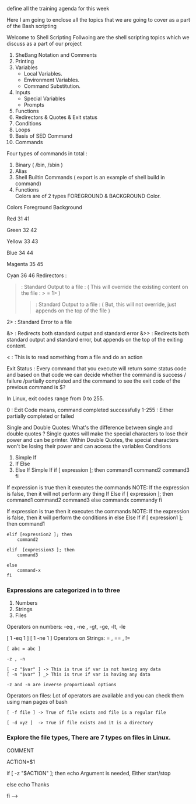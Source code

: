 define all the training agenda for this week

Here I am going to enclose all the topics that we are going to cover as a part of the Bash scripting

Welcome to Shell Scripting
Follwoing are the shell scripting topics which we discuss as a part of our project

1. SheBang Notation and Comments
2. Printing
3. Variables
    - Local Variables.
    - Environment Variables.
    - Command Substitution.
4. Inputs
    - Special Variables
    - Prompts
5. Functions
6. Redirectors & Quotes & Exit status 
7. Conditions
8. Loops
9. Basis of SED Command
10. Commands

Four types of commands in total :

1. Binary ( /bin, /sbin )
2. Alias 
3. Shell Builtin Commands ( export is an example of shell build in command)
4. Functions  
Colors are of 2 types FOREGROUND & BACKGROUND Color.

Colors       Foreground          Background

Red               31                  41

Green             32                  42

Yellow            33                  43

Blue              34                  44

Magenta           35                  45

Cyan              36                  46
Redirectors :
>   : Standard Output to a file : ( This will override the existing content on the file : > = 1> )
>>  : Standard Output to a file : ( But, this will not override, just appends on the top of the file )

2>  : Standard Error to a file  

&>  : Redirects both standard output and standard error
&>> : Redirects both standard output and standard error, but appends on the top of the exiting content.

<   : This is to read something from a file and do an action

Exit Status : Every command that you execute will return some status code and based on that code we can decide whether the command is success / failure /partially completed and the command to see the exit code of the previous command is $?

In Linux, exit codes range from 0 to 255.

0      : Exit Code means, command completed successfully
1-255  : Either partially completed or failed 

Single and Double Quotes:
What's the difference between single and double quotes ?
Single quotes will make the special characters to lose their power and can be printer.
Within Double Quotes, the special characters won't be losing their power and can access the variables
Conditions
1. Simple If
2. If Else 
3. Else If
Simple If
    if [ expression ]; then
        command1
        command2
        command3
    fi 
    
If expression is true then it executes the commands
NOTE: If the expression is false, then it will not perform any thing
If Else
    if [ expression ]; then
        command1
        command2
        command3
    else 
        commandx
        commandy
    fi 

If expression is true then it executes the commands
NOTE: If the expression is false, then it will perform the conditions in else
Else If
    if [ expression1 ]; then
        command1
    
    elif [expression2 ]; then
        command2

    elif  [expression3 ]; then
        command3

    else
        command-x
    fi 

### Expressions are categorized in to three
1. Numbers
2. Strings
3. Files


Operators on numbers:
-eq , -ne , -gt, -ge, -lt, -le

[ 1 -eq 1 ] 
[ 1 -ne 1 ]
Operators on Strings:
    = , == , !=

    [ abc = abc ]

    -z , -n 

    [ -z "$var" ] -> This is true if var is not having any data
    [ -n "$var" ] _> This is true if var is having any data

    -z and -n are inverse proportional options


Operators on files:
    Lot of operators are available and you can check them using man pages of bash 

    [ -f file ] -> True of file exists and file is a regular file 

    [ -d xyz ]  -> True if file exists and it is a directory

### Explore the file types, There are 7 types on files in Linux.


COMMENT

ACTION=$1
 
if [ -z "$ACTION" ]; then 
    echo Argument is needed, Either start/stop
    
else 
    echo Thanks

fi  -->